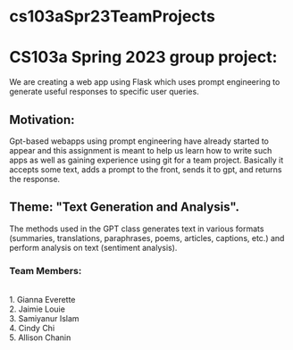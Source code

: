 # cs103aSpr23TeamProjects
# CS103a Spring 2023 group project:
We are creating a web app using Flask which uses prompt engineering to generate useful responses to specific user queries.

## Motivation: 
Gpt-based webapps using prompt engineering have already started to appear and this assignment is meant to help us learn how to write such apps as well as gaining experience using git for a team project. Basically it accepts some text, adds a prompt to the front, sends it to gpt, and returns the response.

## Theme: "Text Generation and Analysis". 

The methods used in the GPT class generates text in various formats (summaries, translations, paraphrases, poems, articles, captions, etc.) and perform analysis on text (sentiment analysis).  

### Team Members: 
<br>1. Gianna Everette 
<br>2. Jaimie Louie
<br>3. Samiyanur Islam
<br>4. Cindy Chi
<br/>5. Allison Chanin
